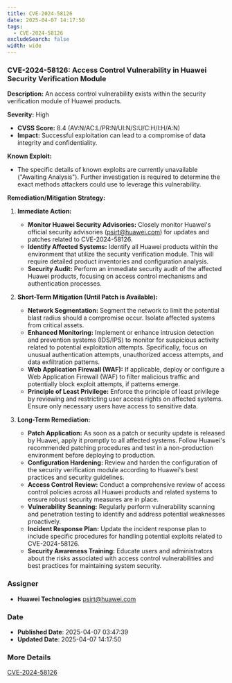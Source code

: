 ```yaml
---
title: CVE-2024-58126
date: 2025-04-07 14:17:50
tags:
  - CVE-2024-58126
excludeSearch: false
width: wide
---
```


### CVE-2024-58126: Access Control Vulnerability in Huawei Security Verification Module

**Description:** An access control vulnerability exists within the security verification module of Huawei products.

**Severity:** High

*   **CVSS Score:** 8.4 (AV:N/AC:L/PR:N/UI:N/S:U/C:H/I:H/A:N)
*   **Impact:** Successful exploitation can lead to a compromise of data integrity and confidentiality.

**Known Exploit:**

*   The specific details of known exploits are currently unavailable ("Awaiting Analysis"). Further investigation is required to determine the exact methods attackers could use to leverage this vulnerability.

**Remediation/Mitigation Strategy:**

1.  **Immediate Action:**
    *   **Monitor Huawei Security Advisories:** Closely monitor Huawei's official security advisories (psirt@huawei.com) for updates and patches related to CVE-2024-58126.
    *   **Identify Affected Systems:** Identify all Huawei products within the environment that utilize the security verification module.  This will require detailed product inventories and configuration analysis.
    *   **Security Audit:** Perform an immediate security audit of the affected Huawei products, focusing on access control mechanisms and authentication processes.

2.  **Short-Term Mitigation (Until Patch is Available):**

    *   **Network Segmentation:** Segment the network to limit the potential blast radius should a compromise occur. Isolate affected systems from critical assets.
    *   **Enhanced Monitoring:** Implement or enhance intrusion detection and prevention systems (IDS/IPS) to monitor for suspicious activity related to potential exploitation attempts.  Specifically, focus on unusual authentication attempts, unauthorized access attempts, and data exfiltration patterns.
    *   **Web Application Firewall (WAF):** If applicable, deploy or configure a Web Application Firewall (WAF) to filter malicious traffic and potentially block exploit attempts, if patterns emerge.
    *   **Principle of Least Privilege:** Enforce the principle of least privilege by reviewing and restricting user access rights on affected systems. Ensure only necessary users have access to sensitive data.

3.  **Long-Term Remediation:**

    *   **Patch Application:**  As soon as a patch or security update is released by Huawei, apply it promptly to all affected systems.  Follow Huawei's recommended patching procedures and test in a non-production environment before deploying to production.
    *   **Configuration Hardening:**  Review and harden the configuration of the security verification module according to Huawei's best practices and security guidelines.
    *   **Access Control Review:**  Conduct a comprehensive review of access control policies across all Huawei products and related systems to ensure robust security measures are in place.
    *   **Vulnerability Scanning:** Regularly perform vulnerability scanning and penetration testing to identify and address potential weaknesses proactively.
    *   **Incident Response Plan:** Update the incident response plan to include specific procedures for handling potential exploits related to CVE-2024-58126.
    *   **Security Awareness Training:** Educate users and administrators about the risks associated with access control vulnerabilities and best practices for maintaining system security.

### Assigner
- **Huawei Technologies** <psirt@huawei.com>

### Date
- **Published Date**: 2025-04-07 03:47:39
- **Updated Date**: 2025-04-07 14:17:50

### More Details
[CVE-2024-58126](https://www.cvedetails.com/cve/CVE-2024-58126)